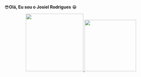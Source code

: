 😎<strong>Olá, Eu sou o Josiel Rodrigues</strong> 😁

<div align="center">
  <a href="https://github.com/ZielRodrigues">
  <img height="190em" src="https://github-readme-stats.vercel.app/api?username=ZielRodrigues&show_icons=true&theme=tokyonight&include_all_commits=true&count_private=true"/>
  <img height="170em" src="https://github-readme-stats.vercel.app/api/top-langs/?username=ZielRodrigues&layout=compact&langs_count=7&theme=tokyonight"/>
</div>

